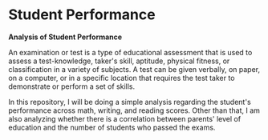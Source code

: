 # Student Performance

**Analysis of Student Performance**

An examination or test is a type of educational assessment that is used to assess a test-knowledge, taker's skill, aptitude, physical fitness, or classification in a variety of subjects. A test can be given verbally, on paper, on a computer, or in a specific location that requires the test taker to demonstrate or perform a set of skills.

In this repository, I will be doing a simple analysis regarding the student's performance across math, writing, and reading scores. Other than that, I am also analyzing whether there is a correlation between parents' level of education and the number of students who passed the exams.
